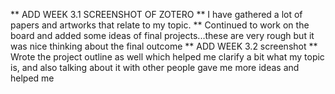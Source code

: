 ** ADD WEEK 3.1 SCREENSHOT OF ZOTERO
** I have gathered a lot of papers and artworks that relate to my topic.
** Continued to work on the board and added some ideas of final projects...these are very rough but it was nice thinking about the final outcome
** ADD WEEK 3.2 screenshot
** Wrote the project outline as well which helped me clarify a bit what my topic is, and also talking about it with other people gave me more ideas and helped me 